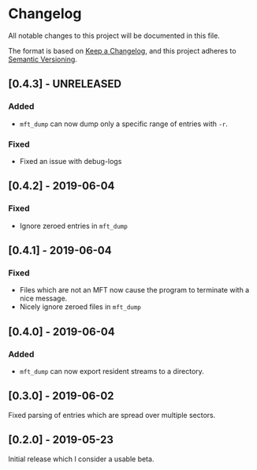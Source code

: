 # Changelog
All notable changes to this project will be documented in this file.

The format is based on [Keep a Changelog](https://keepachangelog.com/en/1.0.0/),
and this project adheres to [Semantic Versioning](https://semver.org/spec/v2.0.0.html).

## [0.4.3] - UNRELEASED

### Added
- `mft_dump` can now dump only a specific range of entries with `-r`.

### Fixed
- Fixed an issue with debug-logs

## [0.4.2] - 2019-06-04

### Fixed
- Ignore zeroed entries in `mft_dump`

## [0.4.1] - 2019-06-04

### Fixed
- Files which are not an MFT now cause the program to terminate with a nice message.
- Nicely ignore zeroed files in `mft_dump`

## [0.4.0] - 2019-06-04

### Added
- `mft_dump` can now export resident streams to a directory.  

## [0.3.0] - 2019-06-02

Fixed parsing of entries which are spread over multiple sectors.  

## [0.2.0] - 2019-05-23

Initial release which I consider a usable beta.